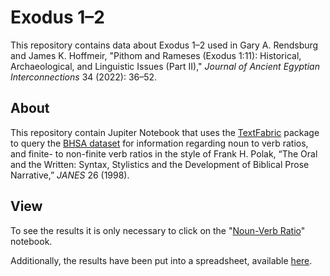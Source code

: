 # Exodus 1–2

This repository contains data about Exodus 1–2 used in Gary A. Rendsburg and James K. Hoffmeir, "Pithom and Rameses (Exodus 1:11): Historical, Archaeological, and Linguistic Issues (Part II)," _Journal of Ancient Egyptian Interconnections_ 34 (2022): 36–52.

## About

This repository contain Jupiter Notebook that uses the [TextFabric](https://annotation.github.io/text-fabric/#gsc.tab=0) package to query the [BHSA dataset](https://etcbc.github.io/bhsa/) for information regarding noun to verb ratios, and finite- to non-finite verb ratios in the style of Frank H. Polak, “The Oral and the Written: Syntax, Stylistics and the Development of Biblical Prose Narrative,” _JANES_ 26 (1998).

## View

To see the results it is only necessary to click on the "[Noun-Verb Ratio](Noun-Verb%20Ratio.ipynb)" notebook.

Additionally, the results have been put into a spreadsheet, available [here](https://docs.google.com/spreadsheets/d/1nownDyZbPYMYnhUSADDKNAtZQGrGNga8bGTOgbxcLjI/edit?usp=sharing).